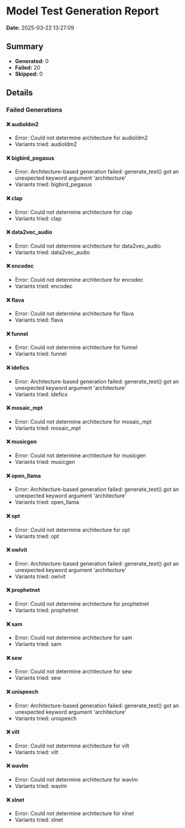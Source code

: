 # Model Test Generation Report

**Date:** 2025-03-22 13:27:09

## Summary

- **Generated:** 0
- **Failed:** 20
- **Skipped:** 0

## Details

### Failed Generations

#### ❌ audioldm2
- Error: Could not determine architecture for audioldm2
- Variants tried: audioldm2

#### ❌ bigbird_pegasus
- Error: Architecture-based generation failed: generate_test() got an unexpected keyword argument 'architecture'
- Variants tried: bigbird_pegasus

#### ❌ clap
- Error: Could not determine architecture for clap
- Variants tried: clap

#### ❌ data2vec_audio
- Error: Could not determine architecture for data2vec_audio
- Variants tried: data2vec_audio

#### ❌ encodec
- Error: Could not determine architecture for encodec
- Variants tried: encodec

#### ❌ flava
- Error: Could not determine architecture for flava
- Variants tried: flava

#### ❌ funnel
- Error: Could not determine architecture for funnel
- Variants tried: funnel

#### ❌ idefics
- Error: Architecture-based generation failed: generate_test() got an unexpected keyword argument 'architecture'
- Variants tried: idefics

#### ❌ mosaic_mpt
- Error: Could not determine architecture for mosaic_mpt
- Variants tried: mosaic_mpt

#### ❌ musicgen
- Error: Could not determine architecture for musicgen
- Variants tried: musicgen

#### ❌ open_llama
- Error: Architecture-based generation failed: generate_test() got an unexpected keyword argument 'architecture'
- Variants tried: open_llama

#### ❌ opt
- Error: Could not determine architecture for opt
- Variants tried: opt

#### ❌ owlvit
- Error: Architecture-based generation failed: generate_test() got an unexpected keyword argument 'architecture'
- Variants tried: owlvit

#### ❌ prophetnet
- Error: Could not determine architecture for prophetnet
- Variants tried: prophetnet

#### ❌ sam
- Error: Could not determine architecture for sam
- Variants tried: sam

#### ❌ sew
- Error: Could not determine architecture for sew
- Variants tried: sew

#### ❌ unispeech
- Error: Architecture-based generation failed: generate_test() got an unexpected keyword argument 'architecture'
- Variants tried: unispeech

#### ❌ vilt
- Error: Could not determine architecture for vilt
- Variants tried: vilt

#### ❌ wavlm
- Error: Could not determine architecture for wavlm
- Variants tried: wavlm

#### ❌ xlnet
- Error: Could not determine architecture for xlnet
- Variants tried: xlnet


